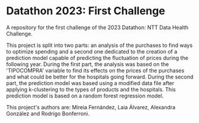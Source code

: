 # Datathon 2023: First Challenge
A repository for the first challenge of the 2023 Datathon: NTT Data Health Challenge.

This project is split into two parts: an analysis of the purchases to find ways to optimize spending and a second one dedicated to the creation of a prediction model capable of predicting the fluctuation of prices during the following year. 
During the first part, the analysis was based on the 'TIPOCOMPRA' variable to find its effects on the prices of the purchases and what could be better for the hospitals going forward. 
During the second part, the prediction model was based using a modified data file after applying k-clustering to the types of products and the hospitals. This prediction model is based on a random forest regression model.

This project's authors are: Mireia Fernández, Laia Álvarez, Alexandra González and Rodrigo Bonferroni. 
